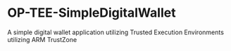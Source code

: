 # OP-TEE-SimpleDigitalWallet
A simple digital wallet application utilizing Trusted Execution Environments utilizing ARM TrustZone
